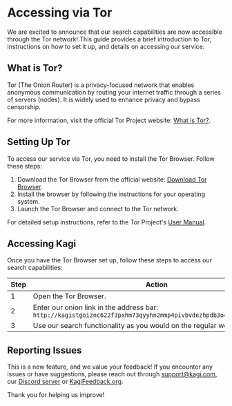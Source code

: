 # Accessing via Tor

We are excited to announce that our search capabilities are now accessible through the Tor network! This guide provides a brief introduction to Tor, instructions on how to set it up, and details on accessing our service.


## What is Tor?

Tor (The Onion Router) is a privacy-focused network that enables anonymous communication by routing your internet traffic through a series of servers (nodes). It is widely used to enhance privacy and bypass censorship.

For more information, visit the official Tor Project website: [What is Tor?](https://www.torproject.org/about/overview).


## Setting Up Tor

To access our service via Tor, you need to install the Tor Browser. Follow these steps:

1. Download the Tor Browser from the official website: [Download Tor Browser](https://www.torproject.org/download/).
2. Install the browser by following the instructions for your operating system.
3. Launch the Tor Browser and connect to the Tor network.

For detailed setup instructions, refer to the Tor Project's [User Manual](https://tb-manual.torproject.org/).


## Accessing Kagi

Once you have the Tor Browser set up, follow these steps to access our search capabilities:

| Step | Action                                                                 |
|------|------------------------------------------------------------------------|
| 1    | Open the Tor Browser.                                                  |
| 2    | Enter our onion link in the address bar: `http://kagistgoiznc622f3pxhm73qyyhn2mmp4pivbvdezhpdb3ocsnv7w5ad.onion/ ` |
| 3    | Use our search functionality as you would on the regular web.          |



## Reporting Issues

This is a new feature, and we value your feedback! If you encounter any issues or have suggestions, please reach out through support@kagi.com, our [Discord server](https://kagi.com/discord) or [KagiFeedback.org](https://kagifeedback.org).

Thank you for helping us improve!

